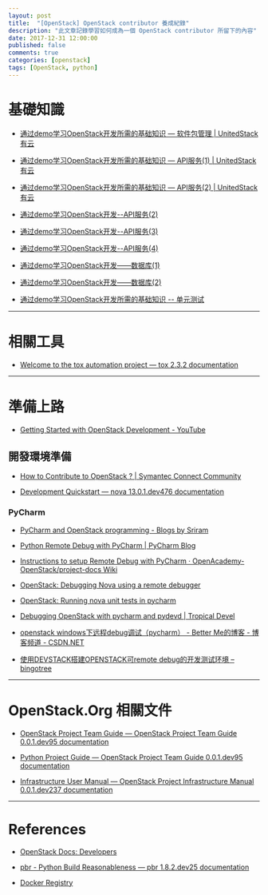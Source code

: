 ```yaml
---
layout: post
title:  "[OpenStack] OpenStack contributor 養成紀錄"
description: "此文章記錄學習如何成為一個 OpenStack contributor 所留下的內容"
date: 2017-12-31 12:00:00
published: false
comments: true
categories: [openstack]
tags: [OpenStack, python]
---
```


基礎知識
=======

- [通过demo学习OpenStack开发所需的基础知识 — 软件包管理 | UnitedStack有云](https://www.ustack.com/blog/demo1/)

- [通过demo学习OpenStack开发所需的基础知识 — API服务(1) | UnitedStack有云](https://www.ustack.com/blog/demoapi1/)

- [通过demo学习OpenStack开发所需的基础知识 — API服务(2) | UnitedStack有云](https://www.ustack.com/blog/demoapi2/)

- [通过demo学习OpenStack开发--API服务(2)](http://www.infoq.com/cn/articles/OpenStack-UnitedStack-API2)

- [通过demo学习OpenStack开发--API服务(3)](http://www.infoq.com/cn/articles/OpenStack-demo-API3)

- [通过demo学习OpenStack开发--API服务(4)](http://www.infoq.com/cn/articles/OpenStack-demo-API4)

- [通过demo学习OpenStack开发——数据库(1)](http://www.infoq.com/cn/articles/learning-openstack-through-demo-part01)

- [通过demo学习OpenStack开发——数据库(2)](http://www.infoq.com/cn/articles/learning-openstack-through-demo-part02)

- [通过demo学习OpenStack开发所需的基础知识 -- 单元测试](https://segmentfault.com/a/1190000004595130)


----------------------------------------------------------------------


相關工具
=======

- [Welcome to the tox automation project — tox 2.3.2 documentation](http://tox.readthedocs.org/en/latest/#)


----------------------------------------------------------------------


準備上路
=======

- [Getting Started with OpenStack Development - YouTube](https://www.youtube.com/watch?v=dIEnypwfEcg)

## 開發環境準備

- [How to Contribute to OpenStack ? | Symantec Connect Community](http://www.symantec.com/connect/blogs/how-contribute-openstack)

- [Development Quickstart — nova 13.0.1.dev476 documentation](http://docs.openstack.org/developer/nova/development.environment.html)

### PyCharm

- [PyCharm and OpenStack programming - Blogs by Sriram](http://www.innervoice.in/blogs/2016/01/02/pycharm-and-openstack-programming/)

- [Python Remote Debug with PyCharm | PyCharm Blog](http://blog.jetbrains.com/pycharm/2010/12/python-remote-debug-with-pycharm/)

- [Instructions to setup Remote Debug with PyCharm · OpenAcademy-OpenStack/project-docs Wiki](https://github.com/OpenAcademy-OpenStack/project-docs/wiki/Instructions-to-setup-Remote-Debug-with-PyCharm)

- [OpenStack: Debugging Nova using a remote debugger](http://novaremotedebug.blogspot.tw/2013/12/debugging-nova-using-remote-debugger.html)

- [OpenStack: Running nova unit tests in pycharm](http://novaremotedebug.blogspot.tw/2013/12/running-nova-unit-tests-in-pycharm.html)

- [Debugging OpenStack with pycharm and pydevd | Tropical Devel](https://tropicaldevel.wordpress.com/2013/01/24/debugging-openstack-with-pycharm-and-pydevd/)

- [openstack windows下远程debug调试（pycharm） - Better Me的博客 - 博客频道 - CSDN.NET](http://blog.csdn.net/tantexian/article/details/38295385)

- [使用DEVSTACK搭建OPENSTACK可remote debug的开发测试环境 – bingotree](http://bingotree.cn/?p=687)

----------------------------------------------------------------------

OpenStack.Org 相關文件
======================

- [OpenStack Project Team Guide — OpenStack Project Team Guide 0.0.1.dev95 documentation](http://docs.openstack.org/project-team-guide/index.html)

- [Python Project Guide — OpenStack Project Team Guide 0.0.1.dev95 documentation](http://docs.openstack.org/project-team-guide/project-setup/python.html)

- [Infrastructure User Manual — OpenStack Project Infrastructure Manual 0.0.1.dev237 documentation](http://docs.openstack.org/infra/manual/)


----------------------------------------------------------------------


References
==========

- [OpenStack Docs: Developers](http://docs.openstack.org/developer)

- [pbr - Python Build Reasonableness — pbr 1.8.2.dev25 documentation](http://docs.openstack.org/developer/pbr/)

- [Docker Registry](https://docs.docker.com/registry/)
